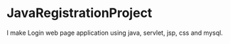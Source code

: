 # JavaRegistrationProject
I make Login web page application using java, servlet, jsp, css and mysql.

